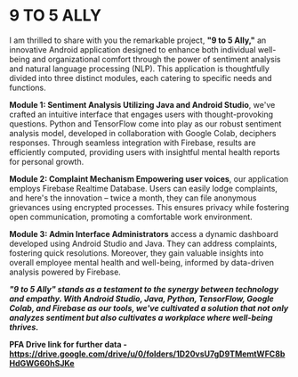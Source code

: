 # 9 TO 5 ALLY

 I am thrilled to share with you the remarkable project, **"9 to 5 Ally,"** an innovative Android application designed to enhance both individual well-being and organizational comfort through the power of sentiment analysis and natural language processing (NLP). This application is thoughtfully divided into three distinct modules, each catering to specific needs and functions. 
 
**Module 1: Sentiment Analysis Utilizing Java and Android Studio**, we've crafted an intuitive interface that engages users with thought-provoking questions. Python and TensorFlow come into play as our robust sentiment analysis model, developed in collaboration with Google Colab, deciphers responses. Through seamless integration with Firebase, results are efficiently computed, providing users with insightful mental health reports for personal growth.

**Module 2: Complaint Mechanism Empowering user voices**, our application employs Firebase Realtime Database. Users can easily lodge complaints, and here's the innovation – twice a month, they can file anonymous grievances using encrypted processes. This ensures privacy while fostering open communication, promoting a comfortable work environment.

**Module 3: Admin Interface Administrators** access a dynamic dashboard developed using Android Studio and Java. They can address complaints, fostering quick resolutions. Moreover, they gain valuable insights into overall employee mental health and well-being, informed by data-driven analysis powered by Firebase.

**<i>"9 to 5 Ally" stands as a testament to the synergy between technology and empathy. With Android Studio, Java, Python, TensorFlow, Google Colab, and Firebase as our tools, we've cultivated a solution that not only analyzes sentiment but also cultivates a workplace where well-being thrives.</i>**

**PFA Drive link for further data - 
https://drive.google.com/drive/u/0/folders/1D20vsU7gD9TMemtWFC8bHdGWG60hSJKe**
